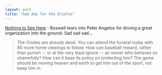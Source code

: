 ```yaml
---
layout: post
title: "Sad day for the Orioles"
---
```




<a href="http://www.washingtonpost.com/wp-dyn/articles/A54712-2003Mar30.html">Nothing to See Here</a> - Boswell tears into Peter Angelos for driving a great organization into the ground. Sad sad sad...

<blockquote>The Orioles are already dead. You can attend the funeral today with 80 more home viewings to follow. How can baseball reward, rather than punish -- or at the very least ignore -- an owner who behaves so shamefully? How can it base its policy on protecting him? The game should be moving heaven and earth to get him out of the sport, not keep him in.</blockquote>


